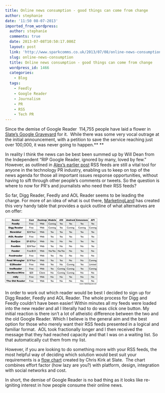 ```yaml
---
title: Online news consumption - good things can come from change
author: stephanie
date: '11:50 08-07-2013'
imported_from_wordpress:
  author: stephanie
  comments: true
  date: 2013-07-08T10:50:17.000Z
  layout: post
  link: 'http://www.sparkcomms.co.uk/2013/07/08/online-news-consumption/'
  slug: online-news-consumption
  title: Online news consumption - good things can come from change
  wordpress_id: 1466
  categories:
    - Blog
  tags:
    - Feedly
    - Google Reader
    - Journalism
    - PR
    - RSS
    - Tech PR
---
```


Since the demise of Google Reader  114,755 people have laid a flower in [Slate’s Google Graveyard](http://www.slate.com/articles/technology/map_of_the_week/2013/03/google_reader_joins_graveyard_of_dead_google_products.html) for it.  While there was some very vocal outrage at the initial announcement, with a petition to save the service reaching just over 100,000, it was never going to happen.** **

In reality I think the news can be best been summed up by Will Dean from the Independent “RIP Google Reader, ignored by many, loved by few.” However, as outlined in [Alex’s earlier post](http://www.sparkcomms.co.uk/index.php/2013/04/rip-google-reader/) RSS feeds are still a vital tool for anyone in the technology PR industry, enabling us to keep on top of the news agenda for those all important issues response opportunities, without having to sift through other people’s comments or tweets. So the question is where to now for PR's and journalists who need their RSS feeds?

So far, Digg Reader, Feedly and AOL Reader seems to be leading the charge. For more of an idea of what is out there, [MarketingLand](http://marketingland.com/) has created this very handy table that provides a quick outline of what alternatives are on offer:

![Pic 9](Pic-9-300x217.png)

In order to work out which reader would be best I decided to sign up for Digg Reader, Feedly and AOL Reader. The whole process for Digg and Feedly couldn’t have been easier! Within minutes all my feeds were loaded into the new reader and all I literally had to do was click one button. My initial reaction is there isn’t a lot of atheistic difference between the two and the old Google Reader. Which I believe is the general aim and the best option for those who merely want their RSS feeds presented in a logical and familiar format.  AOL took fractionally longer and I then received the message that they had reached capacity and that I was on a waiting list. So that automatically cut them from my list.

However, if you are looking to do something more with your RSS feeds, the most helpful way of deciding which solution would best suit your requirements is a [flow chart](http://www.slate.com/articles/technology/technology/2013/06/digg_reader_aol_reader_feedly_which_google_reader_alternative_should_i_use.html) created by Chris Kirk at Slate.  The chart combines effort factor (how lazy are you?) with platform, design, integration with social networks and cost.

In short, the demise of Google Reader is no bad thing as it looks like re-igniting interest in how people consume their online news.
